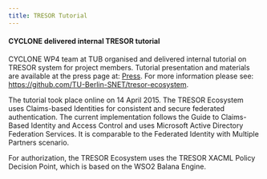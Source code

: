 ```yaml
---
title: TRESOR Tutorial
---
```

#### CYCLONE delivered internal TRESOR tutorial

CYCLONE WP4 team at TUB organised and delivered internal tutorial on TRESOR system for project members. 
Tutorial presentation and materials are available at the press page at: [Press](/press.html). For more information please see: <https://github.com/TU-Berlin-SNET/tresor-ecosystem>.
<!-- more -->

The tutorial took place online on 14 April 2015. 
The TRESOR Ecosystem uses Claims-based Identities for consistent and secure federated authentication. 
The current implementation follows the Guide to Claims-Based Identity and Access Control and uses 
Microsoft Active Directory Federation Services. It is comparable to the Federated Identity with 
Multiple Partners scenario.

For authorization, the TRESOR Ecosystem uses the TRESOR XACML Policy Decision Point, which is based 
on the WSO2 Balana Engine.
